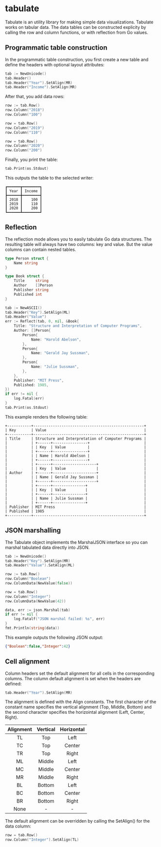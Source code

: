 # tabulate

Tabulate is an utility library for making simple data
visualizations. Tabulate works on tabular data. The data tables can be
constructed explicity by calling the row and column functions, or with
reflection from Go values.

## Programmatic table construction

In the programmatic table construction, you first create a new table
and define the headers with optional layout attributes:

```go
tab := NewUnicode()
tab.Header()
tab.Header("Year").SetAlign(MR)
tab.Header("Income").SetAlign(MR)
```

After that, you add data rows:

```go
row := tab.Row()
row.Column("2018")
row.Column("100")

row = tab.Row()
row.Column("2019")
row.Column("110")

row = tab.Row()
row.Column("2020")
row.Column("200")
```

Finally, you print the table:

```go
tab.Print(os.Stdout)
```

This outputs the table to the selected writer:

    ┏━━━━━━┳━━━━━━━━┓
    ┃ Year ┃ Income ┃
    ┣━━━━━━╋━━━━━━━━┫
    ┃ 2018 ┃    100 ┃
    ┃ 2019 ┃    110 ┃
    ┃ 2020 ┃    200 ┃
    ┗━━━━━━┻━━━━━━━━┛

## Reflection

The reflection mode allows you to easily tabulate Go data
structures. The resulting table will always have two columns: key and
value. But the value columns can contain nested tables.

```go
type Person struct {
    Name string
}

type Book struct {
    Title     string
    Author    []Person
    Publisher string
    Published int
}

tab := NewASCII()
tab.Header("Key").SetAlign(ML)
tab.Header("Value")
err := Reflect(tab, 0, nil, &Book{
    Title: "Structure and Interpretation of Computer Programs",
    Author: []Person{
        Person{
            Name: "Harold Abelson",
        },
        Person{
            Name: "Gerald Jay Sussman",
        },
        Person{
            Name: "Julie Sussman",
        },
    },
    Publisher: "MIT Press",
    Published: 1985,
})
if err != nil {
    log.Fatal(err)
}
tab.Print(os.Stdout)
```

This example renders the following table:

    +-----------+---------------------------------------------------+
    | Key       | Value                                             |
    +-----------+---------------------------------------------------+
    | Title     | Structure and Interpretation of Computer Programs |
    |           | +------+----------------+                         |
    |           | | Key  | Value          |                         |
    |           | +------+----------------+                         |
    |           | | Name | Harold Abelson |                         |
    |           | +------+----------------+                         |
    |           | +------+--------------------+                     |
    |           | | Key  | Value              |                     |
    | Author    | +------+--------------------+                     |
    |           | | Name | Gerald Jay Sussman |                     |
    |           | +------+--------------------+                     |
    |           | +------+---------------+                          |
    |           | | Key  | Value         |                          |
    |           | +------+---------------+                          |
    |           | | Name | Julie Sussman |                          |
    |           | +------+---------------+                          |
    | Publisher | MIT Press                                         |
    | Published | 1985                                              |
    +-----------+---------------------------------------------------+

## JSON marshalling

The Tabulate object implements the MarshalJSON interface so you can
marshal tabulated data directly into JSON.


```go
tab := NewUnicode()
tab.Header("Key").SetAlign(MR)
tab.Header("Value").SetAlign(ML)

row := tab.Row()
row.Column("Boolean")
row.ColumnData(NewValue(false))

row = tab.Row()
row.Column("Integer")
row.ColumnData(NewValue(42))

data, err := json.Marshal(tab)
if err != nil {
	log.Fatalf("JSON marshal failed: %s", err)
}
fmt.Println(string(data))
```

This example outputs the following JSON output:

```json
{"Boolean":false,"Integer":42}
```

## Cell alignment

Column headers set the default alignment for all cells in the
corresponding columns. The column default alignment is set when the
headers are defined:

```go
tab.Header("Year").SetAlign(MR)
```

The alignment is defined with the Align constants. The first character
of the constant name specifies the vertical alignment (Top, Middle,
Bottom) and the second character specifies the horizointal alignment
(Left, Center, Right).

| Alignment | Vertical | Horizontal |
|:---------:|:--------:|:----------:|
| TL        | Top      | Left       |
| TC        | Top      | Center     |
| TR        | Top      | Right      |
| ML        | Middle   | Left       |
| MC        | Middle   | Center     |
| MR        | Middle   | Right      |
| BL        | Bottom   | Left       |
| BC        | Bottom   | Center     |
| BR        | Bottom   | Right      |
| None      | -        | -          |

The default alignment can be overridden by calling the SetAlign() for
the data column:

```go
row = tab.Row()
row.Column("Integer").SetAlign(TL)
```
